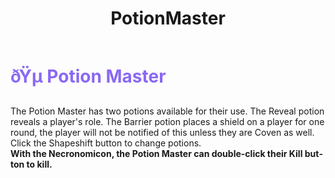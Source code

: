 ﻿---
lang: en-US
title: PotionMaster
prev: Necromancer
next: Sacrifist
---
# <font color="#8a68f5">ðŸµ <b>Potion Master</b></font> <Badge text="Utility" type="tip" vertical="middle"/>

The Potion Master has two potions available for their use. The Reveal potion reveals a player's role. The Barrier potion places a shield on a player for one round, the player will not be notified of this unless they are Coven as well. Click the Shapeshift button to change potions.<br>
<b>With the Necronomicon, the Potion Master can double-click their Kill button to kill.</b>